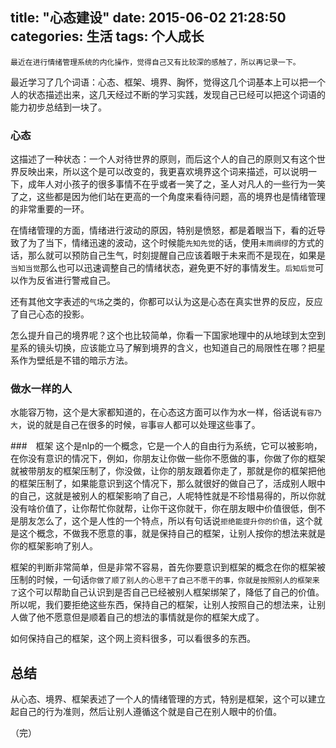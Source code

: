 title: "心态建设"
date: 2015-06-02 21:28:50
categories: 生活
tags: 个人成长
---

    最近在进行情绪管理系统的内化操作，觉得自己又有比较深的感触了，所以再记录一下。
<!--more-->
最近学习了几个词语：心态、框架、境界、胸怀，觉得这几个词基本上可以把一个人的状态描述出来，这几天经过不断的学习实践，发现自己已经可以把这个词语的能力初步总结到一块了。

### 心态
这描述了一种状态：一个人对待世界的原则，而后这个人的自己的原则又有这个世界反映出来，所以这个是可以改变的，我更喜欢境界这个词来描述，可以说明一下，成年人对小孩子的很多事情不在乎或者一笑了之，圣人对凡人的一些行为一笑了之，这些都是因为他们站在更高的一个角度来看待问题，高的境界也是情绪管理的非常重要的一环。


在情绪管理的方面，情绪进行波动的原因，特别是愤怒，都是着眼当下，看的近导致了为了当下，情绪迅速的波动，这个时候能`先知先觉`的话，使用`未雨绸缪`的方式的话，那么就可以预防自己生气，时刻提醒自己应该着眼于未来而不是现在，如果是`当知当觉`那么也可以迅速调整自己的情绪状态，避免更不好的事情发生。`后知后觉`可以作为反省进行警戒自己。

还有其他文字表述的`气场`之类的，你都可以认为这是心态在真实世界的反应，反应了自己心态的投影。

怎么提升自己的境界呢？这个也比较简单，你看一下国家地理中的从地球到太空到星系的镜头切换，应该能立马了解到境界的含义，也知道自己的局限性在哪？把星系作为壁纸是不错的暗示方法。


### 做水一样的人
水能容万物，这个是大家都知道的，在心态这方面可以作为水一样，俗话说`有容乃大`，说的就是自己在很多的时候，`容`事`容`人都可以处理这些事了。


###　框架
这个是nlp的一个概念，它是一个人的自由行为系统，它可以被影响，在你没有意识的情况下，例如，你朋友让你做一些你不愿做的事，你做了你的框架就被带朋友的框架压制了，你没做，让你的朋友跟着你走了，那就是你的框架把他的框架压制了，如果能意识到这个情况下，那么就很好的做自己了，活成别人眼中的自己，这就是被别人的框架影响了自己，人呢特性就是不珍惜易得的，所以你就没有啥价值了，让你帮忙你就帮，让你干这你就干，你在朋友眼中价值很低，倒不是朋友怎么了，这个是人性的一个特点，所以有句话说`拒绝能提升你的价值`，这个就是这个概念，不做我不愿意的事，就是保持自己的框架，让别人按你的想法来就是你的框架影响了别人。

框架的判断非常简单，但是非常不容易，首先你要意识到框架的概念在你的框架被压制的时候，一句话`你做了顺了别人的心思干了自己不愿干的事，你就是按照别人的框架来了`这个可以帮助自己认识到是否自己已经被别人框架绑架了，降低了自己的价值。所以呢，我们要拒绝这些东西，保持自己的框架，让别人按照自己的想法来，让别人做了他不愿意但是顺着自己的想法的事情就是你的框架大成了。

如何保持自己的框架，这个网上资料很多，可以看很多的东西。


## 总结
从心态、境界、框架表述了一个人的情绪管理的方式，特别是框架，这个可以建立起自己的行为准则，然后让别人遵循这个就是自己在别人眼中的价值。

（完）
